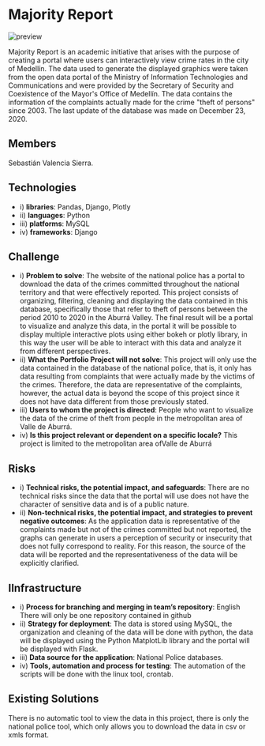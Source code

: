 # Majority Report

![preview](https://user-images.githubusercontent.com/63010971/111236961-0e992800-85c2-11eb-9087-92a3cff97eb3.png)

Majority Report is an academic initiative that arises with the purpose of creating a portal where users can interactively view crime rates in the city of Medellín. The data used to generate the displayed graphics were taken from the open data portal of the Ministry of Information Technologies and Communications and were provided by the Secretary of Security and Coexistence of the Mayor's Office of Medellín. The data contains the information of the complaints actually made for the crime "theft of persons" since 2003. The last update of the database was made on December 23, 2020.

## Members

Sebastián Valencia Sierra.

## Technologies

* i) __libraries__: Pandas, Django, Plotly
* ii) __languages__: Python
* iii) __platforms__: MySQL
* iv) __frameworks__: Django

## Challenge

* i) __Problem to solve__: The website of the national police has a portal to download the data of the crimes committed throughout the national territory and that were effectively reported. This project consists of organizing, filtering, cleaning and displaying the data contained in this database, specifically those that refer to theft of persons between the period 2010 to 2020 in the Aburrá Valley. The final result will be a portal to visualize and analyze this data, in the portal it will be possible to display multiple interactive plots using either bokeh or plotly library, in this way the user will be able to interact with this data and analyze it from different perspectives.
* ii) __What the Portfolio Project will not solve__: This project will only use the data contained in the database of the national police, that is, it only has data resulting from complaints that were actually made by the victims of the crimes. Therefore, the data are representative of the complaints, however, the actual data is beyond the scope of this project since it does not have data different from those previously stated.
* iii) __Users to whom the project is directed__: People who want to visualize the data of the crime of theft from people in the metropolitan area of ​​Valle de Aburrá.
* iv) __Is this project relevant or dependent on a specific locale?__ This project is limited to the metropolitan area of ​​Valle de Aburrá

## Risks

* i) __Technical risks, the potential impact, and safeguards__: There are no technical risks since the data that the portal will use does not have the character of sensitive data and is of a public nature.
* ii) __Non-technical risks, the potential impact, and strategies to prevent negative outcomes__: As the application data is representative of the complaints made but not of the crimes committed but not reported, the graphs can generate in users a perception of security or insecurity that does not fully correspond to reality. For this reason, the source of the data will be reported and the representativeness of the data will be explicitly clarified.

## IInfrastructure

* i) __Process for branching and merging in team’s repository__: English
There will only be one repository contained in github
* ii) __Strategy for deployment__: The data is stored using MySQL, the organization and cleaning of the data will be done with python, the data will be displayed using the Python MatplotLib library and the portal will be displayed with Flask.
* iii) __Data source for the application__: National Police databases.
* iv) __Tools, automation and process for testing__: The automation of the scripts will be done with the linux tool, crontab.

## Existing Solutions

There is no automatic tool to view the data in this project, there is only the national police tool, which only allows you to download the data in csv or xmls format.
